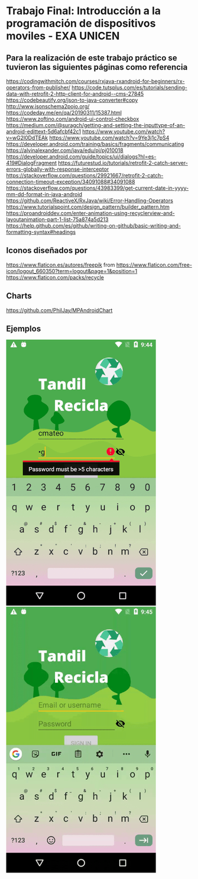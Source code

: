 # Trabajo Final:  Introducción a la programación de dispositivos moviles - EXA UNICEN

## Para la realización de este trabajo práctico se tuvieron las siguientes páginas como referencia
https://codingwithmitch.com/courses/rxjava-rxandroid-for-beginners/rx-operators-from-publisher/
https://code.tutsplus.com/es/tutorials/sending-data-with-retrofit-2-http-client-for-android--cms-27845
https://codebeautify.org/json-to-java-converter#copy
http://www.jsonschema2pojo.org/
https://codeday.me/en/qa/20190311/15387.html
https://www.zoftino.com/android-ui-control-checkbox
https://medium.com/@suragch/getting-and-setting-the-inputtype-of-an-android-edittext-5d6afcbf42c1
https://www.youtube.com/watch?v=wG2l0DdTEAk
https://www.youtube.com/watch?v=9Ye3j1c7pS4
https://developer.android.com/training/basics/fragments/communicating
https://alvinalexander.com/java/edu/pj/pj010018
https://developer.android.com/guide/topics/ui/dialogs?hl=es-419#DialogFragment
https://futurestud.io/tutorials/retrofit-2-catch-server-errors-globally-with-response-interceptor
https://stackoverflow.com/questions/29921667/retrofit-2-catch-connection-timeout-exception/34091088#34091088
https://stackoverflow.com/questions/43983399/get-current-date-in-yyyy-mm-dd-format-in-java-android
https://github.com/ReactiveX/RxJava/wiki/Error-Handling-Operators
https://www.tutorialspoint.com/design_pattern/builder_pattern.htm
https://proandroiddev.com/enter-animation-using-recyclerview-and-layoutanimation-part-1-list-75a874a5d213
https://help.github.com/es/github/writing-on-github/basic-writing-and-formatting-syntax#headings

## Iconos diseñados por 
https://www.flaticon.es/autores/freepik
from 
https://www.flaticon.com/free-icon/logout_660350?term=logout&page=1&position=1
https://www.flaticon.com/packs/recycle

## Charts
https://github.com/PhilJay/MPAndroidChart

## Ejemplos
![](gifs/ezgif.com-resize3.gif)
![](gifs/ezgif.com-video-to-gif2.gif)
